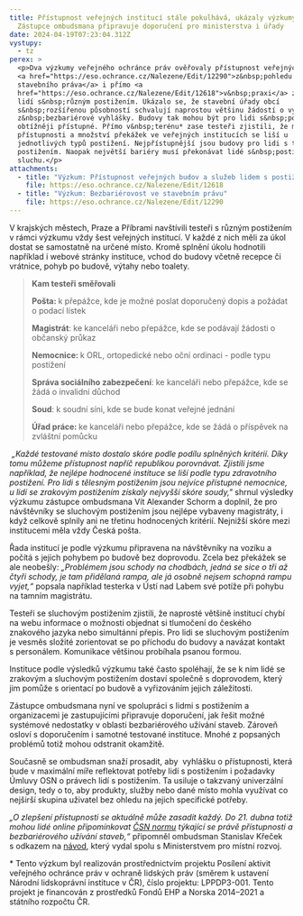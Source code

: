 ```yaml
---
title: Přístupnost veřejných institucí stále pokulhává, ukázaly výzkumy.
  Zástupce ombudsmana připravuje doporučení pro ministerstva i úřady
date: 2024-04-19T07:23:04.312Z
vystupy:
  - tz
perex: >
  <p>Dva výzkumy veřejného ochránce práv ověřovaly přístupnost veřejných budov
  <a href="https://eso.ochrance.cz/Nalezene/Edit/12290">z&nbsp;pohledu
  stavebního práva</a> i přímo <a
  href="https://eso.ochrance.cz/Nalezene/Edit/12618">v&nbsp;praxi</a> za pomoci
  lidí s&nbsp;různým postižením. Ukázalo se, že stavební úřady obcí
  s&nbsp;rozšířenou působností schvalují naprostou většinu žádostí o výjimky
  z&nbsp;bezbariérové vyhlášky. Budovy tak mohou být pro lidi s&nbsp;postižením
  obtížněji přístupné. Přímo v&nbsp;terénu* zase testeři zjistili, že míra
  přístupnosti a množství překážek ve veřejných institucích se liší u
  jednotlivých typů postižení. Nejpřístupnější jsou budovy pro lidi s tělesným
  postižením. Naopak největší bariéry musí překonávat lidé s&nbsp;postižením
  sluchu.</p>
attachments:
  - title: "Výzkum: Přístupnost veřejných budov a služeb lidem s postižením "
    file: https://eso.ochrance.cz/Nalezene/Edit/12618
  - title: "Výzkum: Bezbariérovost ve stavebním právu"
    file: https://eso.ochrance.cz/Nalezene/Edit/12290
---
```

<p>V&nbsp;krajských městech, Praze a Příbrami navštívili testeři s&nbsp;různým postižením v&nbsp;rámci výzkumu vždy šest veřejných institucí. V&nbsp;každé z nich měli za úkol dostat se samostatně na určené místo. Kromě splnění úkolu hodnotili například i webové stránky instituce, vchod do budovy včetně recepce či vrátnice, pohyb po budově, výtahy nebo toalety.</p>

<blockquote>
<p><strong>Kam testeři směřovali</strong></p>

<p><strong>Pošta: </strong>k přepážce, kde je možné poslat doporučený dopis a požádat o podací lístek</p>

<p><strong>Magistrát</strong>: ke kanceláři nebo přepážce, kde se podávají žádosti o občanský průkaz</p>

<p><strong>Nemocnice: </strong>k ORL, ortopedické nebo oční ordinaci - podle typu postižení</p>

<p><strong>Správa sociálního zabezpečení</strong>: ke kanceláři nebo přepážce, kde se žádá o invalidní důchod</p>

<p><strong>Soud</strong>: k soudní síni, kde se bude konat veřejné jednání</p>

<p><strong>Úřad práce: </strong>ke kanceláři nebo přepážce, kde se žádá o příspěvek na zvláštní pomůcku</p>
</blockquote>

<p><em>&nbsp;&bdquo;Každé testované místo dostalo skóre podle podílu splněných kritérií. Díky tomu můžeme přístupnost napříč republikou porovnávat. Zjistili jsme například, že nejlépe hodnocené instituce se liší podle typu zdravotního postižení. Pro lidi s tělesným postižením jsou nejvíce přístupné nemocnice, u lidí se zrakovým postižením získaly nejvyšší skóre soudy,&quot; </em>shrnul výsledky výzkumu zástupce ombudsmana Vít Alexander Schorm a doplnil, že pro návštěvníky se sluchovým postižením jsou nejlépe vybaveny magistráty, i když celkově splnily ani ne třetinu hodnocených kritérií. Nejnižší skóre mezi institucemi měla vždy Česká pošta.</p>

<p>Řada institucí je podle výzkumu připravena na návštěvníky na vozíku a počítá s jejich pohybem po budově bez doprovodu. Zcela bez překážek se ale neobešly:<em> &bdquo;Problémem jsou schody na chodbách, jedná se sice o tři až čtyři schody, je tam přidělaná rampa, ale já osobně nejsem schopná rampu vyjet,&ldquo; </em>popsala například testerka v Ústí nad Labem své potíže při pohybu na tamním magistrátu.</p>

<p>Testeři se sluchovým postižením zjistili, že naprosté většině institucí chybí na webu informace o možnosti objednat si tlumočení do českého znakového jazyka nebo simultánní přepis. Pro lidi se sluchovým postižením je vesměs složité zorientovat se po příchodu do budovy a navázat kontakt s&nbsp;personálem. Komunikace většinou probíhala psanou formou.</p>

<p>Instituce podle výsledků výzkumu také často spoléhají, že se k nim lidé se zrakovým a sluchovým postižením dostaví společně s doprovodem, který jim pomůže s orientací po budově a vyřizováním jejich záležitosti.</p>

<p>Zástupce ombudsmana nyní ve spolupráci s lidmi s postižením a organizacemi je zastupujícími připravuje doporučení, jak řešit možné systémové nedostatky v oblasti bezbariérového užívání staveb. Zároveň osloví s doporučením i samotné testované instituce. Mnohé z popsaných problémů totiž mohou odstranit okamžitě.</p>

<p>Současně se ombudsman snaží prosadit, aby &nbsp;vyhlášku o přístupnosti, která bude v&nbsp;maximální míře reflektovat potřeby lidí s&nbsp;postižením i požadavky Úmluvy OSN o právech lidí s postižením. Ta usiluje o takzvaný univerzální design, tedy o to, aby produkty, služby nebo dané místo mohla využívat co nejširší skupina uživatel bez ohledu na jejich specifické potřeby.</p>

<p><em>&bdquo;O zlepšení&nbsp;přístupnosti se aktuálně může zasadit každý. Do 21. dubna totiž mohou lidé online připomínkovat <a href="http://drafts.unmz.cz/Home/Details/6234">ČSN normu</a> týkající se právě přístupnosti a bezbariérového užívání staveb,&ldquo;</em> připomněl ombudsman Stanislav Křeček s&nbsp;odkazem na <a href="https://www.ochrance.cz/aktualne/ombudsman_spolecne_s_ministerstvem_pro_mistni_rozvoj_radi_jak_pripominkovat_navrhy_technickych_norem/">návod</a>, který vydal spolu s&nbsp;Ministerstvem pro místní rozvoj.</p>

<p>* Tento výzkum byl realizován prostřednictvím projektu Posílení aktivit veřejného ochránce práv v ochraně lidských práv (směrem k ustavení Národní lidskoprávní instituce v ČR), číslo projektu: LPPDP3-001. Tento projekt je financován z prostředků Fondů EHP a Norska 2014&ndash;2021 a státního rozpočtu ČR.</p>

